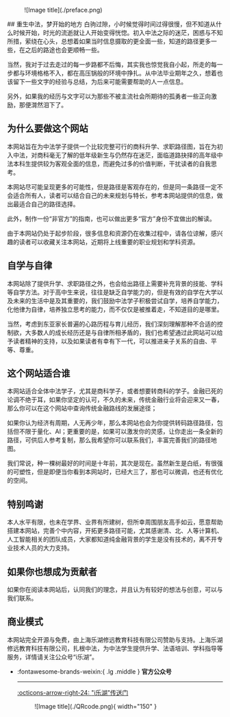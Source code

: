 
<figure markdown>
![Image title](./preface.png)
</figure>
## 重生中法，梦开始的地方
白驹过隙，小时候觉得时间过得很慢，但不知道从什么时候开始，时光的流逝就让人开始变得恍惚。初入中法之际的迷茫，困惑与不知所措，萦绕在心头，总想着如果当时信息摄取的更全面一些，知道的路径更多一些，在之后的路途也会更顺畅一些。

当然，我对于过去走过的每一步路都不后悔，其实我也惊觉我自小起，所走的每一步都与环境格格不入，都在高压锅般的环境中挣扎。从中法毕业期年之久，想着也该留下一些文字的经验与总结，为后来可能需要帮助的人一点信息。

另外，如果我的经历与文字可以为那些不被主流社会所期待的孤勇者一些正向激励，那便潸然泪下了。

## 为什么要做这个网站
本网站旨在为中法学子提供一个比较完整可行的商科升学、求职路径图，旨在为初入中法，对商科毫无了解的低年级新生与仍然存在迷茫，面临道路抉择的高年级中法本科生提供较为客观全面的信息，而避免过多的价值判断，干扰读者的自我思考。

本网站尽可能呈现更多的可能性，但是路径是客观存在的，但是同一条路径一定不会适合所有人，读者可以结合自己的未来规划与特长，参考本网站提供的信息，做出最适合自己的路径选择。

此外，制作一份“非官方”的指南，也可以做出更多“官方”身份不宜做出的解读。

由于本网站仍处于起步阶段，很多信息和资源仍在收集过程中，请各位谅解，感兴趣的读者可以收藏关注本网站，近期将上线重要的职业规划和学科资源。

## 自学与自律
本网站除了提供升学、求职路径之外，也会给出路径上需要补充背景的技能、学科等自学方法。对于高中生来说，往往是缺乏自学能力的，但是有效的自学在大学以及未来的生活中是及其重要的，我们鼓励中法学子积极尝试自学，培养自学能力，化他律为自律，培养独立思考的能力，而不仅仅是被推着走，不知道目的是哪里。

当然，考虑到东亚家长普遍的心路历程与育儿经历，我们深刻理解那种不合适的控制欲，大多数人的成长经历还是与自律所相矛盾的，我们也希望通过此网站可以给予读者精神的支持，以及如果读者有幸有下一代，可以推进亲子关系的自由、平等、尊重。

## 这个网站适合谁
本网站适合全体中法学子，尤其是商科学子，或者想要转商科的学子。金融已死的论调不绝于耳，如果你坚定的认可，不久的未来，传统金融行业将会迎来又一春，那么你可以在这个网站中查询传统金融路线的发展途径；

如果你认为经济有周期，人无再少年，那么本网站也会为你提供转码路径路径，包括但不限于量化、AI；更重要的是，如果可以激发你的灵感，让你走出一条全新的路径，可供后人参考复制，那么我希望你可以联系我们，丰富完善我们的路径地图。

我们常说，种一棵树最好的时间是十年前，其次是现在。虽然新生是白纸，有很强的可塑性，但是即便当你看到本网站时，已经大三了，那也可以微调，也还有优化的空间。

## 特别鸣谢
本人水平有限，也未在学界、业界有所建树，但所幸周围朋友高手如云，愿意帮助搭建本网站，完善个中内容，开拓更多路径可能，尤其感谢清、北、人等计算机、人工智能相关的团队成员，大家都知道纯金融背景的学生是没有技术的，离不开专业技术人员的大力支持。

## 如果你也想成为贡献者
如果你在阅读本网站后，认同我们的理念，并且认为有较好的想法与创意，可以与我们联系。

## 商业模式
本网站完全开源与免费，由上海乐湖修远教育科技有限公司赞助与支持。上海乐湖修远教育科技有限公司，扎根中法，为中法学生提供升学、法语培训、学科指导等服务，详情请关注公众号“i乐湖”。

<div class="grid cards" markdown>

-   :fontawesome-brands-weixin:{ .lg .middle } __官方公众号__

    ---

    [:octicons-arrow-right-24: <a href="https://mp.weixin.qq.com/s/cN9UfU4qf2_02-FOgVKXTw" target="_blank"> "i乐湖"传送门 </a>](#)

    <figure markdown>
    ![Image title](./QRcode.png){ width="150" }
    </figure>

</div>